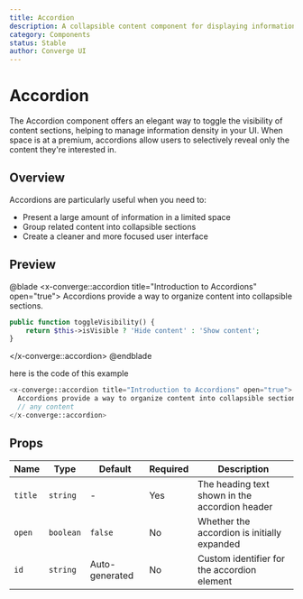 ```yaml
---
title: Accordion
description: A collapsible content component for displaying information in a space-efficient manner.
category: Components
status: Stable
author: Converge UI
---
```


# Accordion

The Accordion component offers an elegant way to toggle the visibility of content sections, helping to manage information density in your UI. When space is at a premium, accordions allow users to selectively reveal only the content they're interested in.

## Overview

Accordions are particularly useful when you need to:
- Present a large amount of information in a limited space
- Group related content into collapsible sections
- Create a cleaner and more focused user interface

## Preview

@blade
<x-converge::accordion title="Introduction to Accordions" open="true">
  Accordions provide a way to organize content into collapsible sections.

  ```php
  public function toggleVisibility() {
      return $this->isVisible ? 'Hide content' : 'Show content';
  }
  ```
</x-converge::accordion>
@endblade

here is the code of this example
```php
<x-converge::accordion title="Introduction to Accordions" open="true">
  Accordions provide a way to organize content into collapsible sections.
  // any content
</x-converge::accordion>
```

## Props

| Name      | Type      | Default    | Required | Description                           |
|-----------|-----------|------------|----------|---------------------------------------|
| `title`   | `string`  | -          | Yes      | The heading text shown in the accordion header |
| `open`    | `boolean` | `false`    | No       | Whether the accordion is initially expanded |
| `id`      | `string`  | Auto-generated | No   | Custom identifier for the accordion element |
